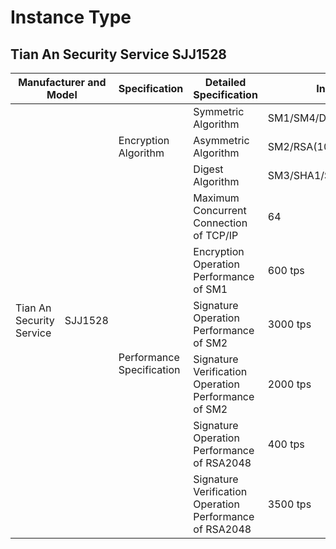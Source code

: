 # Instance Type

## Tian An Security Service SJJ1528 

<table>
  <thead>
    <tr>
      <th colspan="2">Manufacturer and Model</th>
      <th>Specification</th>
      <th>Detailed Specification</th>
      <th>Indicator</th>
    </tr>
  </thead>
  <tbody>
    <tr>
      <td rowspan="9">Tian An Security Service</td>
      <td rowspan="9">SJJ1528</td>
      <td rowspan="3">Encryption Algorithm</td>
      <td>Symmetric Algorithm</td>
      <td>SM1/SM4/DES/3DES/AES</td>
    </tr>
    <tr>
      <td>Asymmetric Algorithm</td>
      <td>SM2/RSA(1024~4096)</td>
    </tr>
    <tr>
      <td>Digest Algorithm</td>
      <td>SM3/SHA1/SHA256/SHA384</td>
    </tr>
    <tr>
      <td rowspan="6">Performance Specification</td>
      <td>Maximum Concurrent Connection of TCP/IP</td>
      <td>64</td>
    </tr>
    <tr>
      <td>Encryption Operation Performance of SM1</td>
      <td>600 tps</td>
    </tr>
    <tr>
      <td>Signature Operation Performance of SM2</td>
      <td>3000 tps</td>
    </tr>
    <tr>
      <td>Signature Verification Operation Performance of SM2</td>
      <td>2000 tps</td>
    </tr>
    <tr>
      <td>Signature Operation Performance of RSA2048</td>
      <td>400 tps</td>
    </tr>
    <tr>
      <td>Signature Verification Operation Performance of RSA2048</td>
      <td>3500 tps</td>
    </tr>
  </tbody>
</table>
